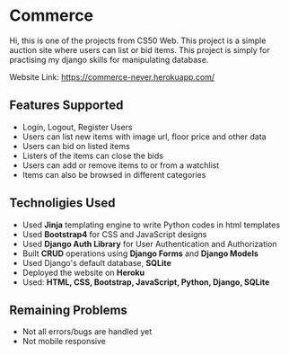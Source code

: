 <h1>Commerce</h1>
<p>Hi, this is one of the projects from CS50 Web. This project is a simple auction site where users can list or bid items. This project is simply for practising my django skills for manipulating database.</p>

Website Link: https://commerce-never.herokuapp.com/

<h2>Features Supported</h2>
<ul>
    <li>Login, Logout, Register Users</li>
    <li>Users can list new items with image url, floor price and other data</li>
    <li>Users can bid on listed items</li>
    <li>Listers of the items can close the bids</li>
    <li>Users can add or remove items to or from a watchlist</li>
    <li>Items can also be browsed in different categories</li>
</ul>

<h2>Technoligies Used</h2>
<ul>
    <li>Used <b>Jinja</b> templating engine to write Python codes in html templates</li>
    <li>Used <b>Bootstrap4</b> for CSS and JavaScript designs</li>
    <li>Used <b>Django Auth Library</b> for User Authentication and Authorization</li>
    <li>Built <b>CRUD</b> operations using <b>Django Forms</b> and <b>Django Models</b></li>
    <li>Used Django's default database, <b>SQLite</b></li>
    <li>Deployed the website on <b>Heroku</b></li>
    <li>Used: <b>HTML, CSS, Bootstrap, JavaScript, Python, Django, SQLite</b></li>
</ul>

<h2>Remaining Problems</h2>
<ul>
    <li>Not all errors/bugs are handled yet</li>
    <li>Not mobile responsive</li>
</ul>